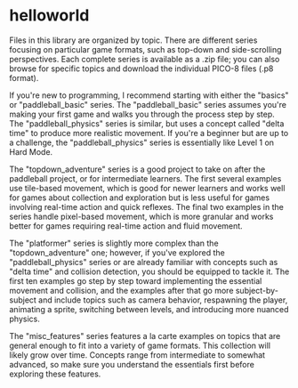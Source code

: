 # helloworld
Files in this library are organized by topic. There are different series focusing on particular game formats, such as top-down and side-scrolling perspectives. Each complete series is available as a .zip file; you can also browse for specific topics and download the individual PICO-8 files (.p8 format).

If you're new to programming, I recommend starting with either the "basics" or "paddleball_basic" series. The "paddleball_basic" series assumes you're making your first game and walks you through the process step by step. The "paddleball_physics" series is similar, but uses a concept called "delta time" to produce more realistic movement. If you're a beginner but are up to a challenge, the "paddleball_physics" series is essentially like Level 1 on Hard Mode.

The "topdown_adventure" series is a good project to take on after the paddleball project, or for intermediate learners. The first several examples use tile-based movement, which is good for newer learners and works well for games about collection and exploration but is less useful for games involving real-time action and quick reflexes. The final two examples in the series handle pixel-based movement, which is more granular and works better for games requiring real-time action and fluid movement.

The "platformer" series is slightly more complex than the "topdown_adventure" one; however, if you've explored the "paddleball_physics" series or are already familiar with concepts such as "delta time" and collision detection, you should be equipped to tackle it. The first ten examples go step by step toward implementing the essential movement and collision, and the examples after that go more subject-by-subject and include topics such as camera behavior, respawning the player, animating a sprite, switching between levels, and introducing more nuanced physics.

The "misc_features" series features a la carte examples on topics that are general enough to fit into a variety of game formats. This collection will likely grow over time. Concepts range from intermediate to somewhat advanced, so make sure you understand the essentials first before exploring these features.
